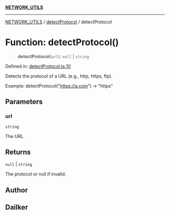 [**NETWORK_UTILS**](../../README.md)

***

[NETWORK_UTILS](../../README.md) / [detectProtocol](../README.md) / detectProtocol

# Function: detectProtocol()

> **detectProtocol**(`url`): `null` \| `string`

Defined in: [detectProtocol.ts:10](https://github.com/dailker/everyutil/blob/0ec5ce08552e5059ec58e2975404aeb74a6202b1/src/network/detectProtocol.ts#L10)

Detects the protocol of a URL (e.g., http, https, ftp).

Example: detectProtocol("https://a.com") → "https"

## Parameters

### url

`string`

The URL.

## Returns

`null` \| `string`

The protocol or null if invalid.

## Author

## Dailker
